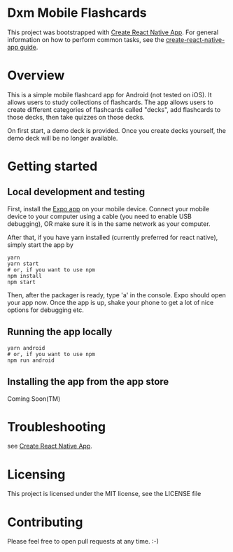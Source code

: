# Dxm Mobile Flashcards

This project was bootstrapped with [Create React Native App](https://github.com/react-community/create-react-native-app).
For general information on how to perform common tasks, see the [create-react-native-app guide](https://github.com/react-community/create-react-native-app/blob/master/react-native-scripts/template/README.md).

# Overview

This is a simple mobile flashcard app for Android (not tested on iOS).
It allows users to study collections of flashcards. 
The app allows users to create different categories of flashcards called "decks", 
add flashcards to those decks, then take quizzes on those decks.

On first start, a demo deck is provided. 
Once you create decks yourself, the demo deck will be no longer available.

# Getting started

## Local development and testing

First, install the [Expo app](https://expo.io) on your mobile device. 
Connect your mobile device to your computer using a cable (you need to enable USB debugging),
OR make sure it is in the same network as your computer.

After that, if you have yarn installed (currently preferred for react native), simply start the app by
```
yarn
yarn start
# or, if you want to use npm
npm install
npm start
```
Then, after the packager is ready, type 'a' in the console. Expo should open your app now.
Once the app is up, shake your phone to get a lot of nice options for debugging etc.
 
## Running the app locally 
```
yarn android
# or, if you want to use npm
npm run android
```

## Installing the app from the app store
Coming Soon(TM)

# Troubleshooting
see [Create React Native App](https://github.com/react-community/create-react-native-app).

# Licensing
This project is licensed under the MIT license, see the LICENSE file

# Contributing
Please feel free to open pull requests at any time. :-)

